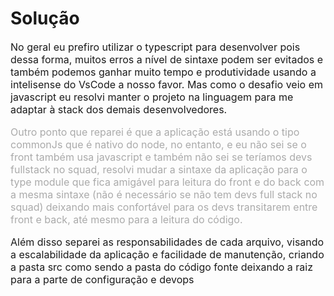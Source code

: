 # Solução

<p style="font-size: 12pt;">No geral eu prefiro utilizar o typescript para desenvolver pois dessa forma, muitos erros a nível de sintaxe podem ser evitados e também podemos ganhar muito tempo e produtividade usando a intelisense do VsCode a nosso favor. Mas como o desafio veio em javascript eu resolvi manter o projeto na linguagem para me adaptar à stack dos demais desenvolvedores. </p>

<p style="color: #aaa; font-size: 12pt;">Outro ponto que reparei é que a aplicação está usando o tipo commonJs que é nativo do node, no entanto, e eu não sei se o front também usa javascript e também não sei se teríamos devs fullstack no squad, resolvi mudar a sintaxe da aplicação para o type module que fica amigável para leitura do front e do back com a mesma sintaxe (não é necessário se não tem devs full stack no squad) deixando mais confortável para os devs transitarem entre front e back, até mesmo para a leitura do código.</p> 

<p style="font-size: 12pt;">Além disso separei as responsabilidades de cada arquivo, visando a escalabilidade da aplicação e facilidade de manutenção, criando a pasta src como sendo a pasta do código fonte deixando a raiz para a parte de configuração e devops</p>

<p style="color: #aaa; font-size: 12pt;"></p> 

<p style="font-size: 12pt;"></p>

<p style="color: #aaa; font-size: 12pt;"></p> 

<p style="font-size: 12pt;"></p>

<p style="color: #aaa; font-size: 12pt;"></p> 
